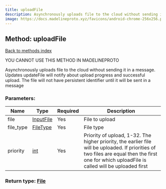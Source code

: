 ```yaml
---
title: uploadFile
description: Asynchronously uploads file to the cloud without sending it in a message. Updates updateFile will notify about upload progress and successful upload. The file will not have persistent identifier until it will be sent in a message
image: https://docs.madelineproto.xyz/favicons/android-chrome-256x256.png
---
```

## Method: uploadFile  
[Back to methods index](index.md)


YOU CANNOT USE THIS METHOD IN MADELINEPROTO


Asynchronously uploads file to the cloud without sending it in a message. Updates updateFile will notify about upload progress and successful upload. The file will not have persistent identifier until it will be sent in a message

### Parameters:

| Name     |    Type       | Required | Description |
|----------|---------------|----------|-------------|
|file|[InputFile](../types/InputFile.md) | Yes|File to upload|
|file\_type|[FileType](../types/FileType.md) | Yes|File type|
|priority|[int](../types/int.md) | Yes|Priority of upload, 1-32. The higher priority, the earlier file will be uploaded. If priorities of two files are equal then the first one for which uploadFile is called will be uploaded first|


### Return type: [File](../types/File.md)

